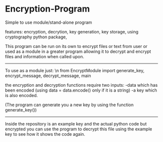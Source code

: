 # Encryption-Program
Simple to use module/stand-alone program

features:
encryption,
decrytion,
key generation,
key storage,
using cryptography python package,

This program can be run on its own to encrypt files or text from user or used as a module in a greater program allowing it to decrypt and encrypt files and information when 
called upon.

--------
To use as a module just: \n
from EncryptModule import generate_key, encrypt_message, decrypt_message, main

the encryption and decryption functions require two inputs:
-data which has been encoded (using data = data.encode() only if it is a string)
-a key which is also encoded.

(The program can generate you a new key by using the function generate_key())

--------
Inside the repository is an example key and the actual python code but encrypted
you can use the program to decrypt this file using the example key to see how it shows the code again.


